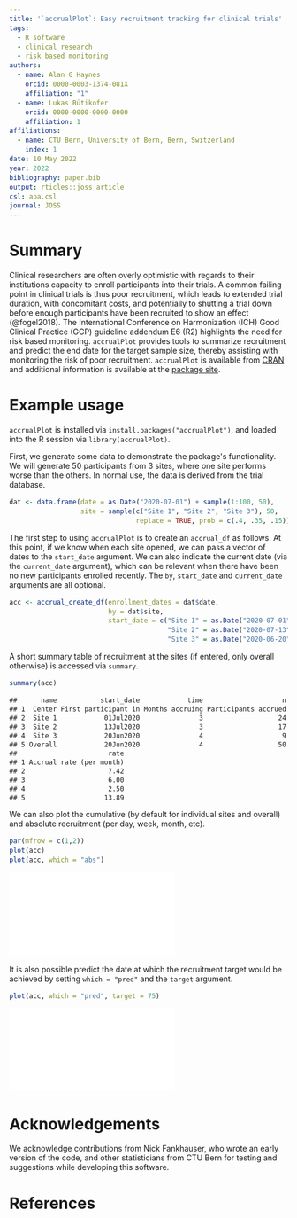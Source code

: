 ```yaml
---
title: '`accrualPlot`: Easy recruitment tracking for clinical trials'
tags:
  - R software
  - clinical research
  - risk based monitoring
authors:
  - name: Alan G Haynes
    orcid: 0000-0003-1374-081X
    affiliation: "1"
  - name: Lukas Bütikofer
    orcid: 0000-0000-0000-0000
    affiliation: 1
affiliations:
  - name: CTU Bern, University of Bern, Bern, Switzerland
    index: 1
date: 10 May 2022
year: 2022
bibliography: paper.bib
output: rticles::joss_article
csl: apa.csl
journal: JOSS
---
```



<!-- A list of the authors of the software and their affiliations, using the correct format (see the example below). -->
<!-- A summary describing the high-level functionality and purpose of the software for a diverse, non-specialist audience. -->
<!-- A Statement of Need section that clearly illustrates the research purpose of the software. -->
<!-- A list of key references, including to other software addressing related needs. Note that the references should include full names of venues, e.g., journals and conferences, not abbreviations only understood in the context of a specific discipline. -->
<!-- Mention (if applicable) a representative set of past or ongoing research projects using the software and recent scholarly publications enabled by it. -->
<!-- Acknowledgement of any financial support. -->


# Summary

Clinical researchers are often overly optimistic with regards to their institutions capacity to enroll participants into their trials. A common failing point in clinical trials is thus poor recruitment, which leads to extended trial duration, with concomitant costs, and potentially to shutting a trial down before enough participants have been recruited to show an effect (@fogel2018). The International Conference on Harmonization (ICH) Good Clinical Practice (GCP) guideline addendum E6 (R2) highlights the need for risk based monitoring. `accrualPlot` provides tools to summarize recruitment and predict the end date for the target sample size, thereby assisting with monitoring the risk of poor recruitment. `accrualPlot` is available from [CRAN](https://CRAN.R-project.org/package=accrualPlot) and additional information is available at the [package site](https://ctu-bern.github.io/accrualPlot/).


<!-- # Citations -->

<!-- Citations to entries in paper.bib should be in -->
<!-- [rMarkdown](http://rmarkdown.rstudio.com/authoring_bibliographies_and_citations.html) -->
<!-- format. -->

<!-- For a quick reference, the following citation commands can be used: -->
<!-- - `@author:2001`  ->  "Author et al. (2001)" -->
<!-- - `[@author:2001]` -> "(Author et al., 2001)" -->
<!-- - `[@author1:2001; @author2:2001]` -> "(Author1 et al., 2001; Author2 et al., 2002)" -->

# Example usage
`accrualPlot` is installed via `install.packages("accrualPlot")`, and loaded into the R session via `library(accrualPlot)`. 

First, we generate some data to demonstrate the package's functionality. We will generate 50 participants from 3 sites, where one site performs worse than the others. In normal use, the data is derived from the trial database.




```r
dat <- data.frame(date = as.Date("2020-07-01") + sample(1:100, 50),
                  site = sample(c("Site 1", "Site 2", "Site 3"), 50, 
                                replace = TRUE, prob = c(.4, .35, .15)))
```

The first step to using `accrualPlot` is to create an `accrual_df` as follows. At this point, if we know when each site opened, we can pass a vector of dates to the `start_date` argument. We can also indicate the current date (via the `current_date` argument), which can be relevant when there have been no new participants enrolled recently. The `by`, `start_date` and `current_date` arguments are all optional.


```r
acc <- accrual_create_df(enrollment_dates = dat$date, 
                         by = dat$site, 
                         start_date = c("Site 1" = as.Date("2020-07-01"), 
                                        "Site 2" = as.Date("2020-07-13"), 
                                        "Site 3" = as.Date("2020-06-20")))
```

A short summary table of recruitment at the sites (if entered, only overall otherwise) is accessed via `summary`.


```r
summary(acc)
```

```
##      name           start_date            time                    n
## 1  Center First participant in Months accruing Participants accrued
## 2  Site 1            01Jul2020               3                   24
## 3  Site 2            13Jul2020               3                   17
## 4  Site 3            20Jun2020               4                    9
## 5 Overall            20Jun2020               4                   50
##                       rate
## 1 Accrual rate (per month)
## 2                     7.42
## 3                     6.00
## 4                     2.50
## 5                    13.89
```

We can also plot the cumulative (by default for individual sites and overall) and absolute recruitment (per day, week, month, etc).


```r
par(mfrow = c(1,2))
plot(acc)
plot(acc, which = "abs")
```

![](paper_files/figure-latex/unnamed-chunk-5-1.pdf)<!-- --> 

It is also possible predict the date at which the recruitment target would be achieved by setting `which = "pred"` and the `target` argument.


```r
plot(acc, which = "pred", target = 75)
```

![](paper_files/figure-latex/unnamed-chunk-6-1.pdf)<!-- --> 


# Acknowledgements

We acknowledge contributions from Nick Fankhauser, who wrote an early version of the code, and other statisticians from CTU Bern for testing and suggestions while developing this software.

# References

